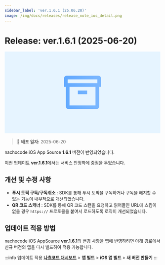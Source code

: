 ```yaml
---
sidebar_label: 'ver.1.6.1 (25.06.20)'
image: /img/docs/releases/release_note_ios_detail.png
---
```


# Release: ver.1.6.1 (2025-06-20)

![ios_detail](../../../../../static/img/docs/releases/release_note_ios_detail.png)

> 🔔 **배포 일자:** 2025-06-20

nachocode iOS App Source **1.6.1** 버전이 반영되었습니다.

이번 업데이트 **ver.1.6.1**에서는 서비스 안정화에 중점을 두었습니다.

## 개선 및 수정 사항

- **푸시 토픽 구독/구독취소** : SDK를 통해 푸시 토픽을 구독하거나 구독을 해지할 수 있는 기능이 내부적으로 개선되었습니다.
- **QR 코드 스캐너** : SDK를 통해 QR 코드 스캔을 요청하고 읽어들인 URL에 스킴이 없을 경우 `https://` 프로토콜을 붙여서 로드하도록 로직이 개선되었습니다.

## 업데이트 적용 방법

nachocode iOS AppSource **ver.1.6.1**의 변경 사항을 앱에 반영하려면 아래 경로에서 신규 버전의 앱을 다시 빌드하여 적용 가능합니다.

:::info 업데이트 적용
[**나쵸코드 대시보드**](https://nachocode.io/?utm_source=docs&utm_medium=documentation&utm_campaign=devguide) > **앱 빌드** > **iOS 앱 빌드** > **새 버전 만들기**
:::
